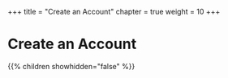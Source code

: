 +++
title = "Create an Account"
chapter = true
weight = 10
+++

# Create an Account

{{% children showhidden="false" %}}